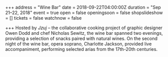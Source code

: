 +++
address = "Wine Bar"
date = 2018-09-22T04:00:00Z
duration = "Sep 21–22, 2018"
event = true
open = false
openingsoon = false
shopslideshow = []
tickets = false
watchnow = false

+++
Hosted by _Jzuj_ – the collaborative cooking project of graphic designer Owen Dodd and chef Nicholas Sewitz, the wine bar spanned two evenings, providing a selection of snacks paired with natural wines. On the second night of the wine bar, opera soprano, Charlotte Jackson, provided live accompaniment, performing selected arias from the 17th-20th centuries.